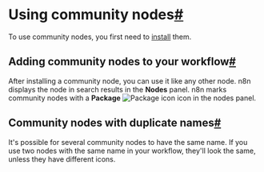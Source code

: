 [](https://github.com/n8n-io/n8n-docs/edit/main/docs/integrations/community-nodes/usage.md "Edit this page")

# Using community nodes[#](#using-community-nodes "Permanent link")

To use community nodes, you first need to [install](../installation/) them.

## Adding community nodes to your workflow[#](#adding-community-nodes-to-your-workflow "Permanent link")

After installing a community node, you can use it like any other node. n8n displays the node in search results in the **Nodes** panel. n8n marks community nodes with a **Package** ![Package icon](../../../_images/common-icons/package.png) icon in the nodes panel.

## Community nodes with duplicate names[#](#community-nodes-with-duplicate-names "Permanent link")

It's possible for several community nodes to have the same name. If you use two nodes with the same name in your workflow, they'll look the same, unless they have different icons.